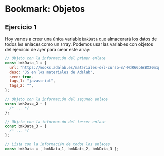 # Bookmark: Objetos

## Ejercicio 1

Hoy vamos a crear una única variable `bmkData` que almacenará los datos de todos los enlaces como un array. Podemos usar las variables con objetos del ejercicio de ayer para crear este array:

```js
// Objeto con la información del primer enlace
const bmkData_1 = {
  url: "https://books.adalab.es/materiales-del-curso-n/-MdR6Gp68BX20m1pi0z2/modulo-2-programando-la-web/javascript/2_1_intro_a_la_programacion",
  desc: "JS en los materiales de Adalab",
  seen: true,
  tags_1: "javascript",
  tags_2: "",
};

// Objeto con la información del segundo enlace
const bmkData_2 = {
  /* ... */
};

// Objeto con la información del tercer enlace
const bmkData_3 = {
  /* ... */
};

// Lista con la información de todos los enlaces
const bmkData = [ bmkData_1, bmkData_2, bmkData_3 ];
```